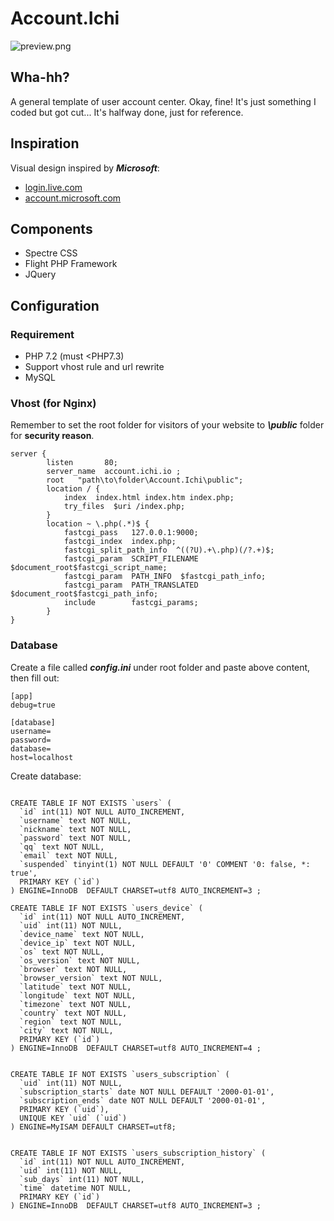 # Account.Ichi

![preview.png](https://i.loli.net/2020/01/07/HEUlBt8zOowqAjW.png)

## Wha-hh?
A general template of user account center. Okay, fine! It's just something I coded but got cut...
It's halfway done, just for reference.

## Inspiration
Visual design inspired by ***Microsoft***:  
- [login.live.com](https://login.live.com)
- [account.microsoft.com](https://account.microsoft.com)

## Components
- Spectre CSS
- Flight PHP Framework
- JQuery

## Configuration

### Requirement
- PHP 7.2 (must <PHP7.3)
- Support vhost rule and url rewrite
- MySQL

### Vhost (for Nginx)

Remember to set the root folder for visitors of your website to ***\public*** folder for **security reason**.
```
server {
        listen       80;
        server_name  account.ichi.io ;
        root   "path\to\folder\Account.Ichi\public";
        location / {
            index  index.html index.htm index.php;
            try_files  $uri /index.php;
        }
        location ~ \.php(.*)$ {
            fastcgi_pass   127.0.0.1:9000;
            fastcgi_index  index.php;
            fastcgi_split_path_info  ^((?U).+\.php)(/?.+)$;
            fastcgi_param  SCRIPT_FILENAME  $document_root$fastcgi_script_name;
            fastcgi_param  PATH_INFO  $fastcgi_path_info;
            fastcgi_param  PATH_TRANSLATED  $document_root$fastcgi_path_info;
            include        fastcgi_params;
        }
}
```

### Database

Create a file called ***config.ini*** under root folder and paste above content, then fill out:
```
[app]
debug=true

[database]
username=
password=
database=
host=localhost
```

Create database:
```

CREATE TABLE IF NOT EXISTS `users` (
  `id` int(11) NOT NULL AUTO_INCREMENT,
  `username` text NOT NULL,
  `nickname` text NOT NULL,
  `password` text NOT NULL,
  `qq` text NOT NULL,
  `email` text NOT NULL,
  `suspended` tinyint(1) NOT NULL DEFAULT '0' COMMENT '0: false, *: true',
  PRIMARY KEY (`id`)
) ENGINE=InnoDB  DEFAULT CHARSET=utf8 AUTO_INCREMENT=3 ;

CREATE TABLE IF NOT EXISTS `users_device` (
  `id` int(11) NOT NULL AUTO_INCREMENT,
  `uid` int(11) NOT NULL,
  `device_name` text NOT NULL,
  `device_ip` text NOT NULL,
  `os` text NOT NULL,
  `os_version` text NOT NULL,
  `browser` text NOT NULL,
  `browser_version` text NOT NULL,
  `latitude` text NOT NULL,
  `longitude` text NOT NULL,
  `timezone` text NOT NULL,
  `country` text NOT NULL,
  `region` text NOT NULL,
  `city` text NOT NULL,
  PRIMARY KEY (`id`)
) ENGINE=InnoDB  DEFAULT CHARSET=utf8 AUTO_INCREMENT=4 ;


CREATE TABLE IF NOT EXISTS `users_subscription` (
  `uid` int(11) NOT NULL,
  `subscription_starts` date NOT NULL DEFAULT '2000-01-01',
  `subscription_ends` date NOT NULL DEFAULT '2000-01-01',
  PRIMARY KEY (`uid`),
  UNIQUE KEY `uid` (`uid`)
) ENGINE=MyISAM DEFAULT CHARSET=utf8;


CREATE TABLE IF NOT EXISTS `users_subscription_history` (
  `id` int(11) NOT NULL AUTO_INCREMENT,
  `uid` int(11) NOT NULL,
  `sub_days` int(11) NOT NULL,
  `time` datetime NOT NULL,
  PRIMARY KEY (`id`)
) ENGINE=InnoDB  DEFAULT CHARSET=utf8 AUTO_INCREMENT=3 ;
```
